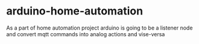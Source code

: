 # arduino-home-automation
As a part of home automation project arduino is going to be a listener node and convert mqtt commands into analog actions and vise-versa
